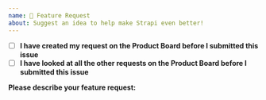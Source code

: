 ```yaml
---
name: 🚀 Feature Request
about: Suggest an idea to help make Strapi even better!
---
```


<!--
Hello 👋 Thank you for submitting a feature request.

We are using ProductBoard to manage our roadmap and feature requests.

Can you please submit your feature request here: https://portal.productboard.com/strapi
-->

- [ ] **I have created my request on the Product Board before I submitted this issue**
- [ ] **I have looked at all the other requests on the Product Board before I submitted this issue**

**Please describe your feature request:**
